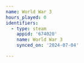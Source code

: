 ```yaml
---
name: World War 3
hours_played: 0
identifiers:
  - type: steam
    appid: '674020'
    name: World War 3
    synced_on: '2024-07-04'

---
```


